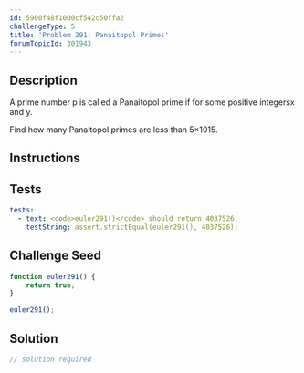 ```yaml
---
id: 5900f48f1000cf542c50ffa2
challengeType: 5
title: 'Problem 291: Panaitopol Primes'
forumTopicId: 301943
---
```


## Description
<section id='description'>
A prime number p is called a Panaitopol prime if  for some positive integersx and y.


Find how many Panaitopol primes are less than 5×1015.
</section>

## Instructions
<section id='instructions'>

</section>

## Tests
<section id='tests'>

```yml
tests:
  - text: <code>euler291()</code> should return 4037526.
    testString: assert.strictEqual(euler291(), 4037526);

```

</section>

## Challenge Seed
<section id='challengeSeed'>

<div id='js-seed'>

```js
function euler291() {
    return true;
}

euler291();
```

</div>



</section>

## Solution
<section id='solution'>

```js
// solution required
```

</section>
